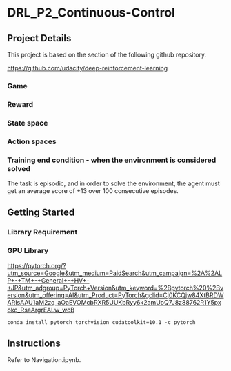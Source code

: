 # DRL_P2_Continuous-Control

## Project Details

This project is based on the section of the following github repository.

https://github.com/udacity/deep-reinforcement-learning

### Game


### Reward


### State space



### Action spaces


### Training end condition - when the environment is considered solved

The task is episodic, and in order to solve the environment, the agent must get an average score of +13 over 100 consecutive episodes.


## Getting Started

### Library Requirement


### GPU Library
https://pytorch.org/?utm_source=Google&utm_medium=PaidSearch&utm_campaign=%2A%2ALP+-+TM+-+General+-+HV+-+JP&utm_adgroup=PyTorch+Version&utm_keyword=%2Bpytorch%20%2Bversion&utm_offering=AI&utm_Product=PyTorch&gclid=Cj0KCQjw84XtBRDWARIsAAU1aM2zq_aOaEVOMcbRXR5UUKbRyy6k2amUoQ7J8z88762R1Y5pxokc_RsaArgrEALw_wcB

``
conda install pytorch torchvision cudatoolkit=10.1 -c pytorch
``
## Instructions

Refer to Navigation.ipynb.
